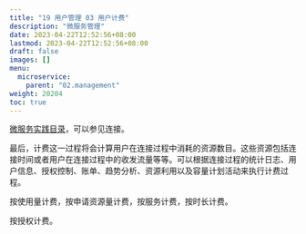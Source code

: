 ```yaml
---
title: "19 用户管理 03 用户计费"
description: "微服务管理"
date: 2023-04-22T12:52:56+08:00
lastmod: 2023-04-22T12:52:56+08:00
draft: false
images: []
menu:
  microservice:
    parent: "02.management"
weight: 20204
toc: true
---
```


[微服务实践目录](https://www.jianshu.com/p/f3d5a02757f1)，可以参见连接。

最后，计费这一过程将会计算用户在连接过程中消耗的资源数目。这些资源包括连接时间或者用户在连接过程中的收发流量等等。可以根据连接过程的统计日志、用户信息、授权控制、账单、趋势分析、资源利用以及容量计划活动来执行计费过程。

按使用量计费，按申请资源量计费，按服务计费，按时长计费。


按授权计费。
